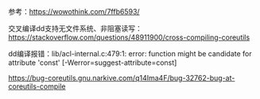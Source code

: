 参考：https://wowothink.com/7ffb6593/

交叉编译dd支持无文件系统、非阻塞读写：https://stackoverflow.com/questions/48911900/cross-compiling-coreutils

dd编译报错：lib/acl-internal.c:479:1: error: function might be candidate for attribute 'const' [-Werror=suggest-attribute=const]

https://bug-coreutils.gnu.narkive.com/q14Ima4F/bug-32762-bug-at-coreutils-compile